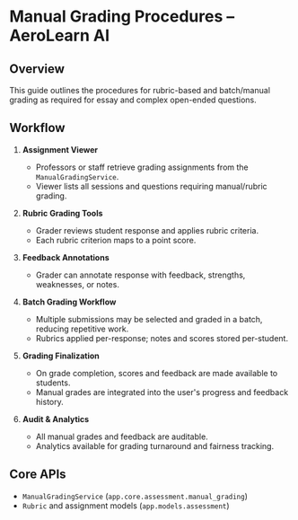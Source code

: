 # Manual Grading Procedures – AeroLearn AI

## Overview

This guide outlines the procedures for rubric-based and batch/manual grading as required for essay and complex open-ended questions.

## Workflow

1. **Assignment Viewer**
    - Professors or staff retrieve grading assignments from the `ManualGradingService`.
    - Viewer lists all sessions and questions requiring manual/rubric grading.

2. **Rubric Grading Tools**
    - Grader reviews student response and applies rubric criteria.
    - Each rubric criterion maps to a point score.

3. **Feedback Annotations**
    - Grader can annotate response with feedback, strengths, weaknesses, or notes.

4. **Batch Grading Workflow**
    - Multiple submissions may be selected and graded in a batch, reducing repetitive work.
    - Rubrics applied per-response; notes and scores stored per-student.

5. **Grading Finalization**
    - On grade completion, scores and feedback are made available to students.
    - Manual grades are integrated into the user's progress and feedback history.

6. **Audit & Analytics**
    - All manual grades and feedback are auditable.
    - Analytics available for grading turnaround and fairness tracking.

## Core APIs

- `ManualGradingService` (`app.core.assessment.manual_grading`)
- `Rubric` and assignment models (`app.models.assessment`)
